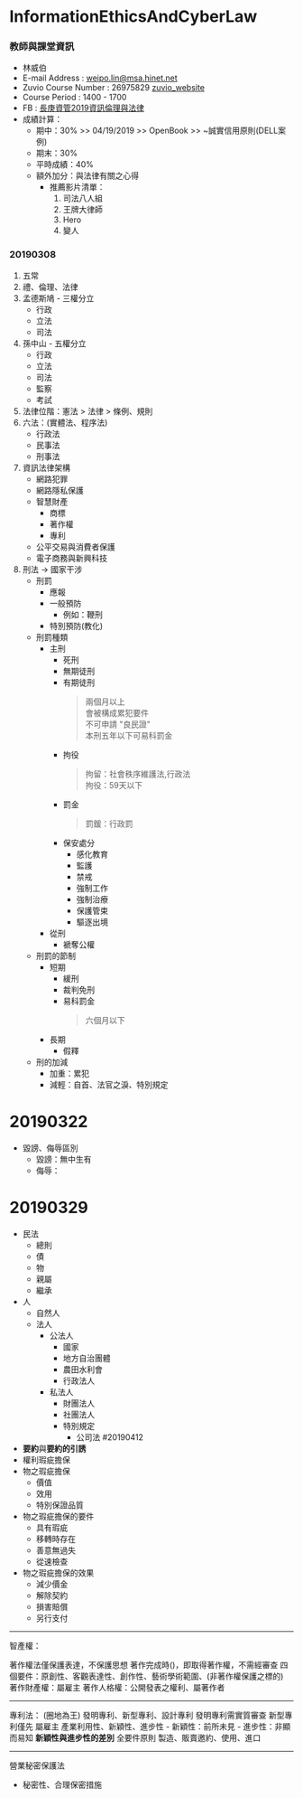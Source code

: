 # InformationEthicsAndCyberLaw

### 教師與課堂資訊
+ 林威伯
+ E-mail Address : weipo.lin@msa.hinet.net
+ Zuvio Course Number : 26975829  [zuvio_website](https://irs.zuvio.com.tw/student5/irs/clickers/269758)
+ Course Period : 1400 - 1700
+ FB : [長庚資管2019資訊倫理與法律](https://www.facebook.com/groups/303022477235326/?epa=SEARCH_BOX&locale=zh_TW)
+ 成績計算：
    + 期中：30% >> 04/19/2019 >> OpenBook >> ~誠實信用原則(DELL案例)
    + 期末：30%
    + 平時成績：40%
    + 額外加分：與法律有關之心得
        + 推薦影片清單：
            1. 司法八人組
            2. 王牌大律師
            3. Hero
            4. 變人


### 20190308
1. 五常
2. 禮、倫理、法律
3. 孟德斯鳩 - 三權分立
    - 行政
    - 立法
    - 司法
4. 孫中山 - 五權分立
    - 行政
    - 立法
    - 司法
    - 監察
    - 考試
5. 法律位階：憲法 > 法律 > 條例、規則
6. 六法：(實體法、程序法)
    - 行政法
    - 民事法
    - 刑事法
7. 資訊法律架構
    - 網路犯罪
    - 網路隱私保護
    - 智慧財產
        - 商標
        - 著作權
        - 專利
    - 公平交易與消費者保護
    - 電子商務與新興科技
8. 刑法 -> 國家干涉
    - 刑罰
        - 應報
        - 一般預防
            - 例如：鞭刑
        - 特別預防(教化)
    - 刑罰種類
        - 主刑
            - 死刑
            - 無期徒刑
            - 有期徒刑
                > 兩個月以上  
                > 會被構成累犯要件  
                > 不可申請 "良民證"  
                > 本刑五年以下可易科罰金
            - 拘役
                > 拘留：社會秩序維護法,行政法  
                > 拘役：59天以下
            - 罰金
                > 罰鍰：行政罰
            - 保安處分
                - 感化教育
                - 監護
                - 禁戒
                - 強制工作
                - 強制治療
                - 保護管束
                - 驅逐出境
        - 從刑
            - 褫奪公權
    - 刑罰的節制
        - 短期
            - 緩刑
            - 裁判免刑
            - 易科罰金
                > 六個月以下
        - 長期
            - 假釋
    - 刑的加減
        - 加重：累犯
        - 減輕：自首、法官之淚、特別規定

# 20190322
- 毀謗、侮辱區別
    - 毀謗：無中生有
    - 侮辱：

# 20190329
- 民法
    - 總則
    - 債
    - 物
    - 親屬
    - 繼承
- 人
    - 自然人
    - 法人
        - 公法人
            - 國家
            - 地方自治團體
            - 農田水利會
            - 行政法人
        - 私法人
            - 財團法人
            - 社團法人
            - 特別規定
                - 公司法
#20190412
- **要約**與**要約的引誘**
- 權利瑕疵擔保
- 物之瑕疵擔保
    - 價值
    - 效用
    - 特別保證品質
- 物之瑕疵擔保的要件
    - 具有瑕疵
    - 移轉時存在
    - 善意無過失
    - 從速檢查
- 物之瑕疵擔保的效果
    - 減少價金
    - 解除契約
    - 損害賠償
    - 另行支付


---------
智產權：

著作權法僅保護表達，不保護思想
著作完成時()，即取得著作權，不需經審查
四個要件：原創性、客觀表達性、創作性、藝術學術範圍、(非著作權保護之標的)
著作財產權：屬雇主
著作人格權：公開發表之權利、屬著作者


---------
專利法：
(圈地為王)
發明專利、新型專利、設計專利
發明專利需實質審查
新型專利僅先
屬雇主
產業利用性、新穎性、進步性
    - 新穎性：前所未見
    - 進步性：非顯而易知
**新穎性與進步性的差別**
全要件原則
製造、販賣邀約、使用、進口


---------
營業秘密保護法
+ 秘密性、合理保密措施